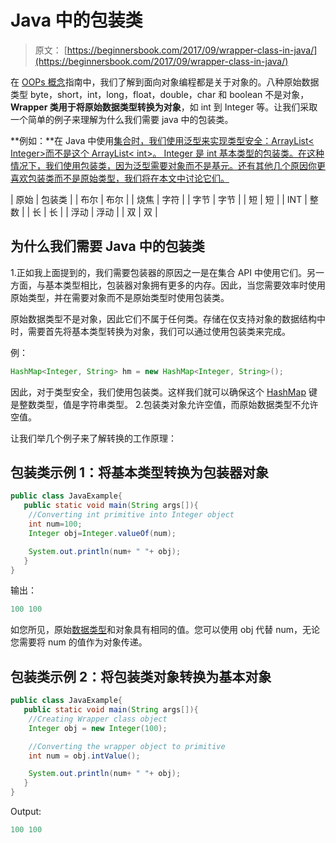 # Java 中的包装类

> 原文： [https://beginnersbook.com/2017/09/wrapper-class-in-java/](https://beginnersbook.com/2017/09/wrapper-class-in-java/)

在 [OOPs 概念](https://beginnersbook.com/2013/04/oops-concepts/)指南中，我们了解到面向对象编程都是关于对象的。八种原始数据类型 byte，short，int，long，float，double，char 和 boolean 不是对象， **Wrapper 类用于将原始数据类型转换为对象**，如 int 到 Integer 等。让我们采取一个简单的例子来理解为什么我们需要 java 中的包装类。

**例如：**在 Java 中使用[集合时，我们使用泛型来实现类型安全：ArrayList&lt; Integer&gt;而不是这个 ArrayList&lt; int&gt;。 Integer 是 int 基本类型的包装类。在这种情况下，我们使用包装类，因为泛型需要对象而不是基元。还有其他几个原因你更喜欢包装类而不是原始类型，我们将在本文中讨论它们。](https://beginnersbook.com/java-collections-tutorials/)

| 原始 | 包装类 |
| 布尔 | 布尔 |
| 烧焦 | 字符 |
| 字节 | 字节 |
| 短 | 短 |
| INT | 整数 |
| 长 | 长 |
| 浮动 | 浮动 |
| 双 | 双 |

## 为什么我们需要 Java 中的包装类

1.正如我上面提到的，我们需要包装器的原因之一是在集合 API 中使用它们。另一方面，与基本类型相比，包装器对象拥有更多的内存。因此，当您需要效率时使用原始类型，并在需要对象而不是原始类型时使用包装类。

原始数据类型不是对象，因此它们不属于任何类。存储在仅支持对象的数据结构中时，需要首先将基本类型转换为对象，我们可以通过使用包装类来完成。

例：

```java
HashMap<Integer, String> hm = new HashMap<Integer, String>();
```

因此，对于类型安全，我们使用包装类。这样我们就可以确保这个 [HashMap](https://beginnersbook.com/2013/12/hashmap-in-java-with-example/) 键是整数类型，值是字符串类型。
2.包装类对象允许空值，而原始数据类型不允许空值。

让我们举几个例子来了解转换的工作原理：

## 包装类示例 1：将基本类型转换为包装器对象

```java
public class JavaExample{  
   public static void main(String args[]){  
	//Converting int primitive into Integer object  
	int num=100;  
	Integer obj=Integer.valueOf(num);  

	System.out.println(num+ " "+ obj);  
   }
}
```

输出：

```java
100 100
```

如您所见，原始[数据类型](https://beginnersbook.com/2017/08/data-types-in-java/)和对象具有相同的值。您可以使用 obj 代替 num，无论您需要将 num 的值作为对象传递。

## 包装类示例 2：将包装类对象转换为基本对象

```java
public class JavaExample{  
   public static void main(String args[]){  
	//Creating Wrapper class object 
	Integer obj = new Integer(100);  

	//Converting the wrapper object to primitive
	int num = obj.intValue();

	System.out.println(num+ " "+ obj);  
   }
}
```

Output:

```java
100 100
```